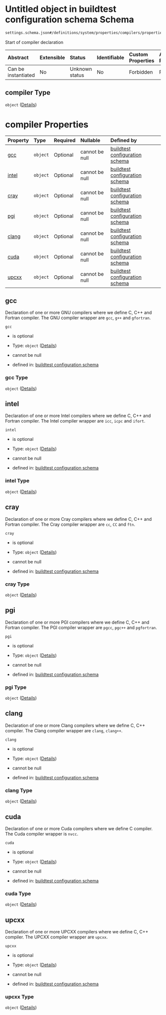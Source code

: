# Untitled object in buildtest configuration schema Schema

```txt
settings.schema.json#/definitions/system/properties/compilers/properties/compiler
```

Start of compiler declaration

| Abstract            | Extensible | Status         | Identifiable | Custom Properties | Additional Properties | Access Restrictions | Defined In                                                                  |
| :------------------ | :--------- | :------------- | :----------- | :---------------- | :-------------------- | :------------------ | :-------------------------------------------------------------------------- |
| Can be instantiated | No         | Unknown status | No           | Forbidden         | Forbidden             | none                | [settings.schema.json*](../out/settings.schema.json "open original schema") |

## compiler Type

`object` ([Details](settings-definitions-system-properties-compilers-properties-compiler.md))

# compiler Properties

| Property        | Type     | Required | Nullable       | Defined by                                                                                                                                                                                                                      |
| :-------------- | :------- | :------- | :------------- | :------------------------------------------------------------------------------------------------------------------------------------------------------------------------------------------------------------------------------ |
| [gcc](#gcc)     | `object` | Optional | cannot be null | [buildtest configuration schema](settings-definitions-system-properties-compilers-properties-compiler-properties-gcc.md "settings.schema.json#/definitions/system/properties/compilers/properties/compiler/properties/gcc")     |
| [intel](#intel) | `object` | Optional | cannot be null | [buildtest configuration schema](settings-definitions-system-properties-compilers-properties-compiler-properties-intel.md "settings.schema.json#/definitions/system/properties/compilers/properties/compiler/properties/intel") |
| [cray](#cray)   | `object` | Optional | cannot be null | [buildtest configuration schema](settings-definitions-system-properties-compilers-properties-compiler-properties-cray.md "settings.schema.json#/definitions/system/properties/compilers/properties/compiler/properties/cray")   |
| [pgi](#pgi)     | `object` | Optional | cannot be null | [buildtest configuration schema](settings-definitions-system-properties-compilers-properties-compiler-properties-pgi.md "settings.schema.json#/definitions/system/properties/compilers/properties/compiler/properties/pgi")     |
| [clang](#clang) | `object` | Optional | cannot be null | [buildtest configuration schema](settings-definitions-system-properties-compilers-properties-compiler-properties-clang.md "settings.schema.json#/definitions/system/properties/compilers/properties/compiler/properties/clang") |
| [cuda](#cuda)   | `object` | Optional | cannot be null | [buildtest configuration schema](settings-definitions-system-properties-compilers-properties-compiler-properties-cuda.md "settings.schema.json#/definitions/system/properties/compilers/properties/compiler/properties/cuda")   |
| [upcxx](#upcxx) | `object` | Optional | cannot be null | [buildtest configuration schema](settings-definitions-system-properties-compilers-properties-compiler-properties-upcxx.md "settings.schema.json#/definitions/system/properties/compilers/properties/compiler/properties/upcxx") |

## gcc

Declaration of one or more GNU compilers where we define C, C++ and Fortran compiler. The GNU compiler wrapper are `gcc`, `g++` and `gfortran`.

`gcc`

*   is optional

*   Type: `object` ([Details](settings-definitions-system-properties-compilers-properties-compiler-properties-gcc.md))

*   cannot be null

*   defined in: [buildtest configuration schema](settings-definitions-system-properties-compilers-properties-compiler-properties-gcc.md "settings.schema.json#/definitions/system/properties/compilers/properties/compiler/properties/gcc")

### gcc Type

`object` ([Details](settings-definitions-system-properties-compilers-properties-compiler-properties-gcc.md))

## intel

Declaration of one or more Intel compilers where we define C, C++ and Fortran compiler. The Intel compiler wrapper are `icc`, `icpc` and `ifort`.

`intel`

*   is optional

*   Type: `object` ([Details](settings-definitions-system-properties-compilers-properties-compiler-properties-intel.md))

*   cannot be null

*   defined in: [buildtest configuration schema](settings-definitions-system-properties-compilers-properties-compiler-properties-intel.md "settings.schema.json#/definitions/system/properties/compilers/properties/compiler/properties/intel")

### intel Type

`object` ([Details](settings-definitions-system-properties-compilers-properties-compiler-properties-intel.md))

## cray

Declaration of one or more Cray compilers where we define C, C++ and Fortran compiler. The Cray compiler wrapper are `cc`, `CC` and `ftn`.

`cray`

*   is optional

*   Type: `object` ([Details](settings-definitions-system-properties-compilers-properties-compiler-properties-cray.md))

*   cannot be null

*   defined in: [buildtest configuration schema](settings-definitions-system-properties-compilers-properties-compiler-properties-cray.md "settings.schema.json#/definitions/system/properties/compilers/properties/compiler/properties/cray")

### cray Type

`object` ([Details](settings-definitions-system-properties-compilers-properties-compiler-properties-cray.md))

## pgi

Declaration of one or more PGI compilers where we define C, C++ and Fortran compiler. The PGI compiler wrapper are `pgcc`, `pgc++` and `pgfortran`.

`pgi`

*   is optional

*   Type: `object` ([Details](settings-definitions-system-properties-compilers-properties-compiler-properties-pgi.md))

*   cannot be null

*   defined in: [buildtest configuration schema](settings-definitions-system-properties-compilers-properties-compiler-properties-pgi.md "settings.schema.json#/definitions/system/properties/compilers/properties/compiler/properties/pgi")

### pgi Type

`object` ([Details](settings-definitions-system-properties-compilers-properties-compiler-properties-pgi.md))

## clang

Declaration of one or more Clang compilers where we define C, C++ compiler. The Clang compiler wrapper are `clang`, `clang++`.

`clang`

*   is optional

*   Type: `object` ([Details](settings-definitions-system-properties-compilers-properties-compiler-properties-clang.md))

*   cannot be null

*   defined in: [buildtest configuration schema](settings-definitions-system-properties-compilers-properties-compiler-properties-clang.md "settings.schema.json#/definitions/system/properties/compilers/properties/compiler/properties/clang")

### clang Type

`object` ([Details](settings-definitions-system-properties-compilers-properties-compiler-properties-clang.md))

## cuda

Declaration of one or more Cuda compilers where we define C compiler. The Cuda compiler wrapper is `nvcc`.

`cuda`

*   is optional

*   Type: `object` ([Details](settings-definitions-system-properties-compilers-properties-compiler-properties-cuda.md))

*   cannot be null

*   defined in: [buildtest configuration schema](settings-definitions-system-properties-compilers-properties-compiler-properties-cuda.md "settings.schema.json#/definitions/system/properties/compilers/properties/compiler/properties/cuda")

### cuda Type

`object` ([Details](settings-definitions-system-properties-compilers-properties-compiler-properties-cuda.md))

## upcxx

Declaration of one or more UPCXX compilers where we define C, C++ compiler. The UPCXX compiler wrapper are `upcxx`.

`upcxx`

*   is optional

*   Type: `object` ([Details](settings-definitions-system-properties-compilers-properties-compiler-properties-upcxx.md))

*   cannot be null

*   defined in: [buildtest configuration schema](settings-definitions-system-properties-compilers-properties-compiler-properties-upcxx.md "settings.schema.json#/definitions/system/properties/compilers/properties/compiler/properties/upcxx")

### upcxx Type

`object` ([Details](settings-definitions-system-properties-compilers-properties-compiler-properties-upcxx.md))
